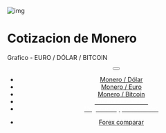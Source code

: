 <div class="jumbotron" markdown="1">




![img]({{img-url}}monero-kurz-logo.png)



# Cotizacion de Monero

Grafico - EURO / DÓLAR / BITCOIN



</div>
<header class="navbar navbar-static-top navbar-inverse navbar-sticky" id="top" role="banner">
  <div class="container">
    <div class="navbar-header">
      <button class="navbar-toggle collapsed" type="button" data-toggle="collapse" data-target=".navbar-collapse">
        <span class="icon-bar"></span>
        <span class="icon-bar"></span>
        <span class="icon-bar"></span>
      </button>
    </div>
    <nav class="navbar-collapse collapse" role="navigation" style="height: 1px;" id="scrollpsy">
      <ul class="nav navbar-nav">
        </li>
        <li>
          <a href="#section-1">Monero / Dólar</a>
        </li>
        <li>
          <a href="#section-2">Monero / Euro</a>
        </li>
        <li>
          <a href="#section-3">Monero / Bitcoin</a>
        </li>
                   <li>
                    <a href="http://blog.forexsrovnavac.cz/changelly"><span style="color: white;"><b>Oficina de cambio</b></span></a> 
  </li>
          <li>
          <a href="http://blog.forexsrovnavac.cz/spain"><span style="color: white;">Negocie Crypto-monedas 
 </span></a>
        </li>
      </ul>
      <ul class="nav navbar-nav navbar-right">
        <li>
          <a href="{{url}}">Forex <i class="fa fa-bar-chart-o"></i> comparar</a>
        </li>
      </ul>
    </nav>
  </div>
</header>